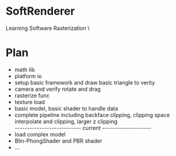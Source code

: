 # SoftRenderer
Learning Software Rasterization \
# Plan
 - math lib
 - platform io
 - setup basic framework and draw basic triangle to verity
 - camera and verify rotate and drag
 - rasterize func
 - texture load
 - basic model, basic shader to handle data
 - complete pipeline including backface clipping, clipping space interpolate and clipping, larger z clipping    
--------------------------- current --------------------
 - load complex model
 - Blin-PhongShader and PBR shader
 - ...